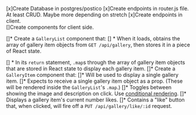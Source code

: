 [x]Create Database in postgres/postico
[x]Create endpoints in router.js file. At least CRUD.  Maybe more depending on stretch
[x]Create endpoints in client.  
[]Create components for client side.
  


[]* Create a `GalleryList` component that:
 [] * When it loads, obtains the array of gallery item objects from `GET /api/gallery`, then stores it in a piece of React state.


 [] * In its `return` statement, `.map`s through the array of gallery item objects that are stored in React state to display each gallery item.
[]* Create a `GalleryItem` component that:
  []* Will be used to display a single gallery item.
  []* Expects to receive a single gallery item object as a prop. (These will be rendered inside the `GalleryList`'s `.map`.)
  []* Toggles between showing the image and description on click. Use [conditional rendering](https://react.dev/learn/conditional-rendering).
  []* Displays a gallery item's current number likes.
  []* Contains a "like" button that, when clicked, will fire off a `PUT /api/gallery/like/:id` request.
